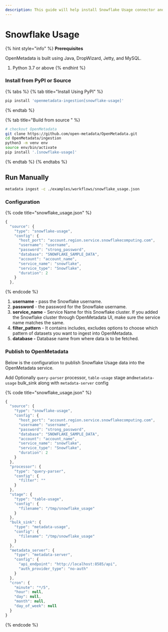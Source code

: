 ```yaml
---
description: This guide will help install Snowflake Usage connector and run manually
---
```


# Snowflake Usage

{% hint style="info" %}
**Prerequisites**

OpenMetadata is built using Java, DropWizard, Jetty, and MySQL.

1. Python 3.7 or above
{% endhint %}

### Install from PyPI or Source

{% tabs %}
{% tab title="Install Using PyPI" %}
```bash
pip install 'openmetadata-ingestion[snowflake-usage]'
```
{% endtab %}

{% tab title="Build from source " %}
```bash
# checkout OpenMetadata
git clone https://github.com/open-metadata/OpenMetadata.git
cd OpenMetadata/ingestion
python3 -m venv env
source env/bin/activate
pip install '.[snowflake-usage]'
```
{% endtab %}
{% endtabs %}

## Run Manually

```bash
metadata ingest -c ./examples/workflows/snowflake_usage.json
```

### Configuration

{% code title="snowflake\_usage.json" %}
```javascript
{
  "source": {
    "type": "snowflake-usage",
    "config": {
      "host_port": "account.region.service.snowflakecomputing.com",
      "username": "username",
      "password": "strong_password",
      "database": "SNOWFLAKE_SAMPLE_DATA",
      "account": "account_name",
      "service_name": "snowflake",
      "service_type": "Snowflake",
      "duration": 2
    }
  },
```
{% endcode %}

1. **username** - pass the Snowflake username.
2. **password** - the password for the Snowflake username.
3. **service\_name** - Service Name for this Snowflake cluster. If you added the Snowflake cluster through OpenMetadata UI, make sure the service name matches the same.
4. **filter\_pattern** - It contains includes, excludes options to choose which pattern of datasets you want to ingest into OpenMetadata.
5. **database -** Database name from where data is to be fetched.

### Publish to OpenMetadata

Below is the configuration to publish Snowflake Usage data into the OpenMetadata service.

Add Optionally `query-parser` processor, `table-usage` stage and`metadata-usage` bulk\_sink along with `metadata-server` config

{% code title="snowflake\_usage.json" %}
```javascript
{
  "source": {
    "type": "snowflake-usage",
    "config": {
      "host_port": "account.region.service.snowflakecomputing.com",
      "username": "username",
      "password": "strong_password",
      "database": "SNOWFLAKE_SAMPLE_DATA",
      "account": "account_name",
      "service_name": "snowflake",
      "service_type": "Snowflake",
      "duration": 2
    }
  },
  "processor": {
    "type": "query-parser",
    "config": {
      "filter": ""
    }
  },
  "stage": {
    "type": "table-usage",
    "config": {
      "filename": "/tmp/snowflake_usage"
    }
  },
  "bulk_sink": {
    "type": "metadata-usage",
    "config": {
      "filename": "/tmp/snowflake_usage"
    }
  },
  "metadata_server": {
    "type": "metadata-server",
    "config": {
      "api_endpoint": "http://localhost:8585/api",
      "auth_provider_type": "no-auth"
    }
  },
  "cron": {
    "minute": "*/5",
    "hour": null,
    "day": null,
    "month": null,
    "day_of_week": null
  }
}
```
{% endcode %}

